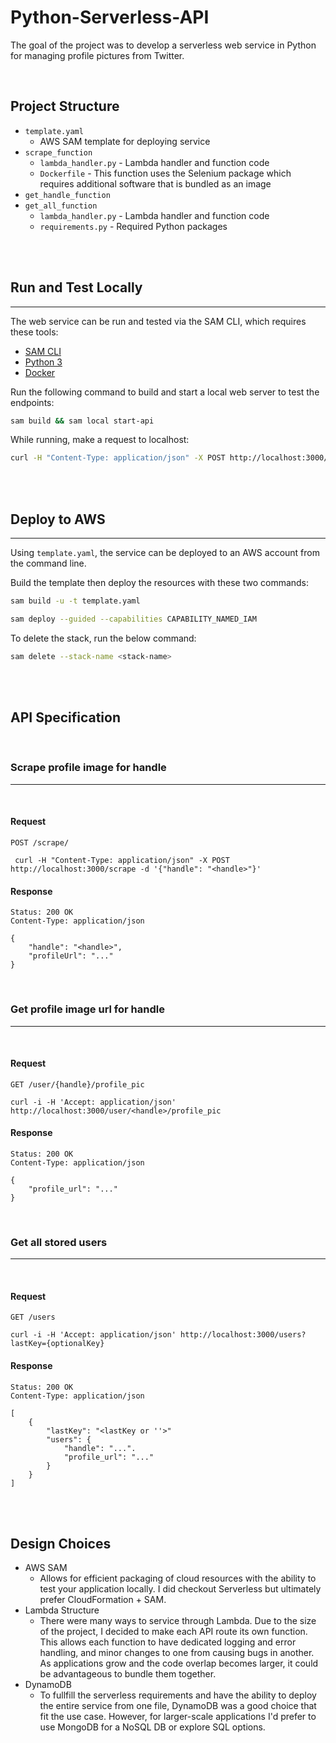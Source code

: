 # Python-Serverless-API

The goal of the project was to develop a serverless web service in Python for managing profile pictures from Twitter. 

<br>

## Project Structure

- `template.yaml`
    - AWS SAM template for deploying service
- `scrape_function`
    - `lambda_handler.py` - Lambda handler and function code
    - `Dockerfile` - This function uses the Selenium package which requires additional software that is bundled as an image
- `get_handle_function`
- `get_all_function`
    - `lambda_handler.py` - Lambda handler and function code
    - `requirements.py` - Required Python packages

<br>
<br>

## Run and Test Locally
<hr />

The web service can be run and tested via the SAM CLI, which requires these tools:

* [SAM CLI](https://docs.aws.amazon.com/serverless-application-model/latest/developerguide/serverless-sam-cli-install.html)
* [Python 3](https://www.python.org/downloads/)
* [Docker](https://hub.docker.com/search/?type=edition&offering=community)

Run the following command to build and start a local web server to test the endpoints:

```bash
sam build && sam local start-api
```

While running, make a request to localhost:

```bash
curl -H "Content-Type: application/json" -X POST http://localhost:3000/scrape -d '{"handle": "<handle>"}'
```


<br>
<br>

## Deploy to AWS
<hr />

Using `template.yaml`, the service can be deployed to an AWS account from the command line.

Build the template then deploy the resources with these two commands:

```bash
sam build -u -t template.yaml 

sam deploy --guided --capabilities CAPABILITY_NAMED_IAM
```


To delete the stack, run the below command:

```bash
sam delete --stack-name <stack-name>
```

<br>
<br>

## API Specification

<br>

### Scrape profile image for handle
<hr />

<br>

#### Request
`POST /scrape/`

     curl -H "Content-Type: application/json" -X POST http://localhost:3000/scrape -d '{"handle": "<handle>"}'

#### Response

    Status: 200 OK
    Content-Type: application/json

    {
        "handle": "<handle>", 
        "profileUrl": "..."
    }

<br>

### Get profile image url for handle
<hr />

<br>

#### Request

`GET /user/{handle}/profile_pic`

    curl -i -H 'Accept: application/json' http://localhost:3000/user/<handle>/profile_pic

#### Response

    Status: 200 OK
    Content-Type: application/json

    {
        "profile_url": "..."
    }

<br>

### Get all stored users
<hr />

<br>

#### Request

`GET /users`

    curl -i -H 'Accept: application/json' http://localhost:3000/users?lastKey={optionalKey}

#### Response

    Status: 200 OK
    Content-Type: application/json

    [
        {
            "lastKey": "<lastKey or ''>"
            "users": {
                "handle": "...".
                "profile_url": "..."
            }
        }
    ]

<br>
<br>

## Design Choices

- AWS SAM
    - Allows for efficient packaging of cloud resources with the ability to test your application locally. I did checkout Serverless but ultimately prefer CloudFormation + SAM.
- Lambda Structure
    - There were many ways to service through Lambda. Due to the size of the project, I decided to make each API route its own function. This allows each function to have dedicated logging and error handling, and minor changes to one from causing bugs in another. As applications grow and the code overlap becomes larger, it could be advantageous to bundle them together.
-  DynamoDB
    - To fullfill the serverless requirements and have the ability to deploy the entire service from one file, DynamoDB was a good choice that fit the use case. However, for larger-scale applications I'd prefer to use MongoDB for a NoSQL DB or explore SQL options.
